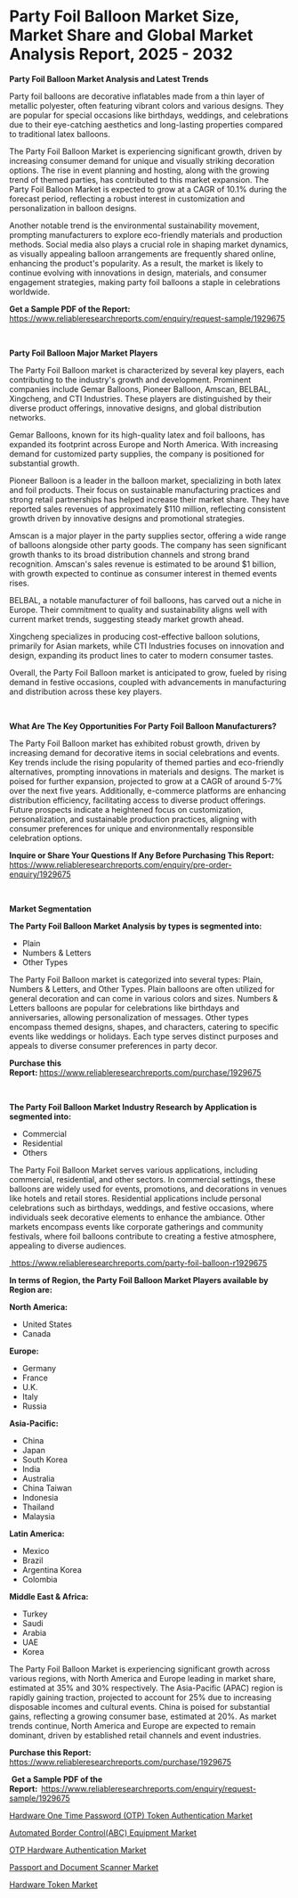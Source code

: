 <p><h1>Party Foil Balloon Market Size, Market Share and Global Market Analysis Report, 2025 - 2032</h1></p><p><strong>Party Foil Balloon Market Analysis and Latest Trends</strong></p>
<p><p>Party foil balloons are decorative inflatables made from a thin layer of metallic polyester, often featuring vibrant colors and various designs. They are popular for special occasions like birthdays, weddings, and celebrations due to their eye-catching aesthetics and long-lasting properties compared to traditional latex balloons.</p><p>The Party Foil Balloon Market is experiencing significant growth, driven by increasing consumer demand for unique and visually striking decoration options. The rise in event planning and hosting, along with the growing trend of themed parties, has contributed to this market expansion. The Party Foil Balloon Market is expected to grow at a CAGR of 10.1% during the forecast period, reflecting a robust interest in customization and personalization in balloon designs.</p><p>Another notable trend is the environmental sustainability movement, prompting manufacturers to explore eco-friendly materials and production methods. Social media also plays a crucial role in shaping market dynamics, as visually appealing balloon arrangements are frequently shared online, enhancing the product's popularity. As a result, the market is likely to continue evolving with innovations in design, materials, and consumer engagement strategies, making party foil balloons a staple in celebrations worldwide.</p></p>
<p><strong>Get a Sample PDF of the Report:&nbsp;</strong> <a href="https://www.reliableresearchreports.com/enquiry/request-sample/1929675?utm_campaign=7&utm_medium=2&utm_source=Github&utm_content=ia&utm_term=16012025&utm_id=party-foil-balloon">https://www.reliableresearchreports.com/enquiry/request-sample/1929675</a></p>
<p>&nbsp;</p>
<p><strong>Party Foil Balloon Major Market Players</strong></p>
<p><p>The Party Foil Balloon market is characterized by several key players, each contributing to the industry's growth and development. Prominent companies include Gemar Balloons, Pioneer Balloon, Amscan, BELBAL, Xingcheng, and CTI Industries. These players are distinguished by their diverse product offerings, innovative designs, and global distribution networks.</p><p>Gemar Balloons, known for its high-quality latex and foil balloons, has expanded its footprint across Europe and North America. With increasing demand for customized party supplies, the company is positioned for substantial growth.</p><p>Pioneer Balloon is a leader in the balloon market, specializing in both latex and foil products. Their focus on sustainable manufacturing practices and strong retail partnerships has helped increase their market share. They have reported sales revenues of approximately $110 million, reflecting consistent growth driven by innovative designs and promotional strategies.</p><p>Amscan is a major player in the party supplies sector, offering a wide range of balloons alongside other party goods. The company has seen significant growth thanks to its broad distribution channels and strong brand recognition. Amscan's sales revenue is estimated to be around $1 billion, with growth expected to continue as consumer interest in themed events rises.</p><p>BELBAL, a notable manufacturer of foil balloons, has carved out a niche in Europe. Their commitment to quality and sustainability aligns well with current market trends, suggesting steady market growth ahead.</p><p>Xingcheng specializes in producing cost-effective balloon solutions, primarily for Asian markets, while CTI Industries focuses on innovation and design, expanding its product lines to cater to modern consumer tastes.</p><p>Overall, the Party Foil Balloon market is anticipated to grow, fueled by rising demand in festive occasions, coupled with advancements in manufacturing and distribution across these key players.</p></p>
<p>&nbsp;</p>
<p><strong>What Are The Key Opportunities For Party Foil Balloon Manufacturers?</strong></p>
<p><p>The Party Foil Balloon market has exhibited robust growth, driven by increasing demand for decorative items in social celebrations and events. Key trends include the rising popularity of themed parties and eco-friendly alternatives, prompting innovations in materials and designs. The market is poised for further expansion, projected to grow at a CAGR of around 5-7% over the next five years. Additionally, e-commerce platforms are enhancing distribution efficiency, facilitating access to diverse product offerings. Future prospects indicate a heightened focus on customization, personalization, and sustainable production practices, aligning with consumer preferences for unique and environmentally responsible celebration options.</p></p>
<p><strong>Inquire or Share Your Questions If Any Before Purchasing This Report:</strong> <a href="https://www.reliableresearchreports.com/enquiry/pre-order-enquiry/1929675?utm_campaign=7&utm_medium=2&utm_source=Github&utm_content=ia&utm_term=16012025&utm_id=party-foil-balloon">https://www.reliableresearchreports.com/enquiry/pre-order-enquiry/1929675</a></p>
<p>&nbsp;</p>
<p><strong>Market Segmentation</strong></p>
<p><strong>The Party Foil Balloon Market Analysis by types is segmented into:</strong></p>
<p><ul><li>Plain</li><li>Numbers & Letters</li><li>Other Types</li></ul></p>
<p><p>The Party Foil Balloon market is categorized into several types: Plain, Numbers & Letters, and Other Types. Plain balloons are often utilized for general decoration and can come in various colors and sizes. Numbers & Letters balloons are popular for celebrations like birthdays and anniversaries, allowing personalization of messages. Other types encompass themed designs, shapes, and characters, catering to specific events like weddings or holidays. Each type serves distinct purposes and appeals to diverse consumer preferences in party decor.</p></p>
<p><strong>Purchase this Report:&nbsp;</strong><a href="https://www.reliableresearchreports.com/purchase/1929675?utm_campaign=7&utm_medium=2&utm_source=Github&utm_content=ia&utm_term=16012025&utm_id=party-foil-balloon">https://www.reliableresearchreports.com/purchase/1929675</a></p>
<p>&nbsp;</p>
<p><strong>The Party Foil Balloon Market Industry Research by Application is segmented into:</strong></p>
<p><ul><li>Commercial</li><li>Residential</li><li>Others</li></ul></p>
<p><p>The Party Foil Balloon Market serves various applications, including commercial, residential, and other sectors. In commercial settings, these balloons are widely used for events, promotions, and decorations in venues like hotels and retail stores. Residential applications include personal celebrations such as birthdays, weddings, and festive occasions, where individuals seek decorative elements to enhance the ambiance. Other markets encompass events like corporate gatherings and community festivals, where foil balloons contribute to creating a festive atmosphere, appealing to diverse audiences.</p></p>
<p><a href="https://www.reliableresearchreports.com/party-foil-balloon-r1929675?utm_campaign=7&utm_medium=2&utm_source=Github&utm_content=ia&utm_term=16012025&utm_id=party-foil-balloon">&nbsp;https://www.reliableresearchreports.com/party-foil-balloon-r1929675</a></p>
<p><strong>In terms of Region, the Party Foil Balloon Market Players available by Region are:</strong></p>
<p>
    <p> <strong> North America: </strong>
        <ul>
            <li>United States</li>
            <li>Canada</li>
        </ul>
        </p> 
    <p> <strong> Europe: </strong>
        <ul>
            <li>Germany</li>
            <li>France</li>
            <li>U.K.</li>
            <li>Italy</li>
            <li>Russia</li>
        </ul>
        </p> 
    <p> <strong> Asia-Pacific: </strong>
        <ul>
            <li>China</li>
            <li>Japan</li>
            <li>South Korea</li>
            <li>India</li>
            <li>Australia</li>
            <li>China Taiwan</li>
            <li>Indonesia</li>
            <li>Thailand</li>
            <li>Malaysia</li>
        </ul>
        </p> 
    <p> <strong> Latin America: </strong>
        <ul>
            <li>Mexico</li>
            <li>Brazil</li>
            <li>Argentina Korea</li>
            <li>Colombia</li>
        </ul>
        </p> 
    <p> <strong> Middle East & Africa: </strong>
        <ul>
            <li>Turkey</li>
            <li>Saudi</li>
            <li>Arabia</li>
            <li>UAE</li>
            <li>Korea</li>
        </ul>
    </p>
    </p>
<p><p>The Party Foil Balloon Market is experiencing significant growth across various regions, with North America and Europe leading in market share, estimated at 35% and 30% respectively. The Asia-Pacific (APAC) region is rapidly gaining traction, projected to account for 25% due to increasing disposable incomes and cultural events. China is poised for substantial gains, reflecting a growing consumer base, estimated at 20%. As market trends continue, North America and Europe are expected to remain dominant, driven by established retail channels and event industries.</p></p>
<p><strong>Purchase this Report: </strong><a href="https://www.reliableresearchreports.com/purchase/1929675?utm_campaign=7&utm_medium=2&utm_source=Github&utm_content=ia&utm_term=16012025&utm_id=party-foil-balloon">https://www.reliableresearchreports.com/purchase/1929675</a></p>
<p>&nbsp;<strong>Get a Sample PDF of the Report:&nbsp;&nbsp;</strong><a href="https://www.reliableresearchreports.com/enquiry/request-sample/1929675?utm_campaign=7&utm_medium=2&utm_source=Github&utm_content=ia&utm_term=16012025&utm_id=party-foil-balloon">https://www.reliableresearchreports.com/enquiry/request-sample/1929675</a></p>
<p><strong></strong></p>
<p><p><a href="https://github.com/sherikacas30/Market-Research-Report-List-1/blob/main/hardware-one-time-password-otp-token-authentication-market.md?utm_campaign=7&utm_medium=2&utm_source=Github&utm_content=ia&utm_term=16012025&utm_id=party-foil-balloon">Hardware One Time Password (OTP) Token Authentication Market</a></p><p><a href="https://github.com/NargisHussain432/Market-Research-Report-List-1/blob/main/automated-border-controlabc-equipment-market.md?utm_campaign=7&utm_medium=2&utm_source=Github&utm_content=ia&utm_term=16012025&utm_id=party-foil-balloon">Automated Border Control(ABC) Equipment Market</a></p><p><a href="https://github.com/FahadAhmed223/Market-Research-Report-List-1/blob/main/otp-hardware-authentication-market.md?utm_campaign=7&utm_medium=2&utm_source=Github&utm_content=ia&utm_term=16012025&utm_id=party-foil-balloon">OTP Hardware Authentication Market</a></p><p><a href="https://github.com/angelajermaine/Market-Research-Report-List-5/blob/main/passport-and-document-scanner-market.md?utm_campaign=7&utm_medium=2&utm_source=Github&utm_content=ia&utm_term=16012025&utm_id=party-foil-balloon">Passport and Document Scanner Market</a></p><p><a href="https://github.com/oliveroste6/Market-Research-Report-List-1/blob/main/hardware-token-market.md?utm_campaign=7&utm_medium=2&utm_source=Github&utm_content=ia&utm_term=16012025&utm_id=party-foil-balloon">Hardware Token Market</a></p></p>